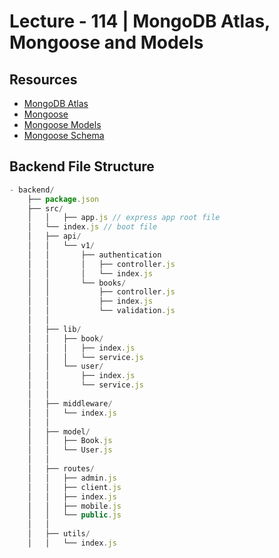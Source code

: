 # Lecture - 114 | MongoDB Atlas, Mongoose and Models

## Resources

- [MongoDB Atlas](https://www.mongodb.com/cloud/atlas)
- [Mongoose](https://mongoosejs.com/)
- [Mongoose Models](https://mongoosejs.com/docs/models.html)
- [Mongoose Schema](https://mongoosejs.com/docs/guide.html)


## Backend File Structure

```js
- backend/
    ├── package.json
    ├── src/
	│	│   ├── app.js // express app root file
    │   └── index.js // boot file
    │   ├── api/
    │   │   └── v1/
    │   │       ├── authentication
    │   │       │   ├── controller.js
    │   │       │   └── index.js
    │   │       └── books/
    │   │           ├── controller.js
    │   │           ├── index.js
    │   │           └── validation.js
    │   │
    │   ├── lib/
    │   │   ├── book/
    │   │   │   ├── index.js
    │   │   │   └── service.js
    │   │   └── user/
    │   │       ├── index.js
    │   │       └── service.js
    │   │
    │   ├── middleware/
    │   │   └── index.js
    │   │
    │   ├── model/
    │   │   ├── Book.js
    │   │   └── User.js
    │   │
    │   ├── routes/
    │   │   ├── admin.js
    │   │   ├── client.js
    │   │   ├── index.js
    │   │   ├── mobile.js
    │   │   └── public.js
    │   │
    │   ├── utils/
    │   │   └── index.js
```